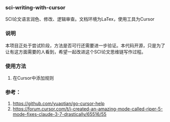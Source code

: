### sci-writing-with-cursor
SCI论文语言润色、修改、逻辑审查。文档环境为LaTex，使用工具为Cursor

### 说明
本项目正处于尝试阶段，方法是否可行还需要进一步验证。本代码开源，只是为了让有这方面需要的人看到，希望一起改进这个SCI论文思维链写作过程。

### 使用方法
1. 在Cursor中添加规则
 
### 参考：
1. https://github.com/yuaotian/go-cursor-help
2. https://forum.cursor.com/t/i-created-an-amazing-mode-called-riper-5-mode-fixes-claude-3-7-drastically/65516/55
